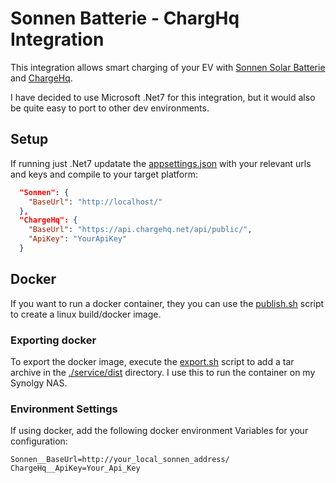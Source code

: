 # Sonnen Batterie - ChargHq Integration

This integration allows smart charging of your EV with [Sonnen Solar Batterie](https://sonnen.com.au/) and [ChargeHq](https://chargehq.net/).

I have decided to use Microsoft .Net7 for this integration, but it would also be quite easy to port to other dev environments.

## Setup

If running just .Net7 updatate the [appsettings.json](./service/appsettings.json) with your relevant urls and keys and compile to your target
platform:

```json
  "Sonnen": {
    "BaseUrl": "http://localhost/"
  },
  "ChargeHq": {
    "BaseUrl": "https://api.chargehq.net/api/public/",
    "ApiKey": "YourApiKey"
  }

```

## Docker

If you want to run a docker container, they you can use the [publish.sh](./service/publish.sh) script to create a linux build/docker image.

### Exporting docker

To export the docker image, execute the [export.sh](./service/export.sh) script to add a tar archive in the [./service/dist](./service/dist/)
directory. I use this to run the container on my Synolgy NAS.

### Environment Settings

If using docker, add the following docker environment Variables for your configuration:

```docker
Sonnen__BaseUrl=http://your_local_sonnen_address/
ChargeHq__ApiKey=Your_Api_Key

```
